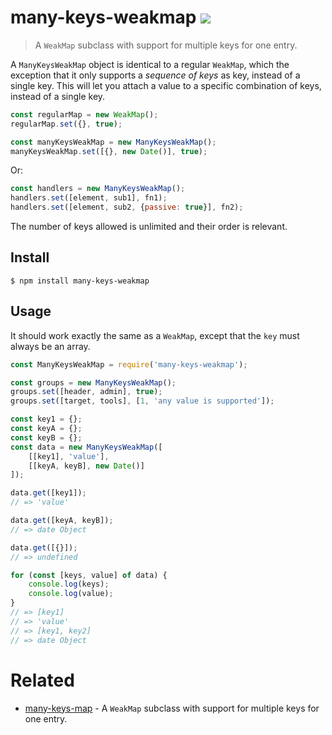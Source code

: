 # many-keys-weakmap [![][badge-gzip]][link-bundlephobia]

[badge-gzip]: https://img.shields.io/bundlephobia/minzip/many-keys-weakmap.svg?label=gzipped
[link-bundlephobia]: https://bundlephobia.com/result?p=many-keys-weakmap

> A `WeakMap` subclass with support for multiple keys for one entry.

A `ManyKeysWeakMap` object is identical to a regular `WeakMap`, which the exception that it only supports a _sequence of keys_ as key, instead of a single key. This will let you attach a value to a specific combination of keys, instead of a single key.

```js
const regularMap = new WeakMap();
regularMap.set({}, true);

const manyKeysWeakMap = new ManyKeysWeakMap();
manyKeysWeakMap.set([{}, new Date()], true);
```

Or:

```js
const handlers = new ManyKeysWeakMap();
handlers.set([element, sub1], fn1);
handlers.set([element, sub2, {passive: true}], fn2);
```

The number of keys allowed is unlimited and their order is relevant.


## Install

```
$ npm install many-keys-weakmap
```


## Usage

It should work exactly the same as a `WeakMap`, except that the `key` must always be an array.

```js
const ManyKeysWeakMap = require('many-keys-weakmap');

const groups = new ManyKeysWeakMap();
groups.set([header, admin], true);
groups.set([target, tools], [1, 'any value is supported']);

const key1 = {};
const keyA = {};
const keyB = {};
const data = new ManyKeysWeakMap([
	[[key1], 'value'],
	[[keyA, keyB], new Date()]
]);

data.get([key1]);
// => 'value'

data.get([keyA, keyB]);
// => date Object

data.get([{}]);
// => undefined

for (const [keys, value] of data) {
	console.log(keys);
	console.log(value);
}
// => [key1]
// => 'value'
// => [key1, key2]
// => date Object
```

# Related

- [many-keys-map](https://github.com/fregante/many-keys-map) - A `WeakMap` subclass with support for multiple keys for one entry.
